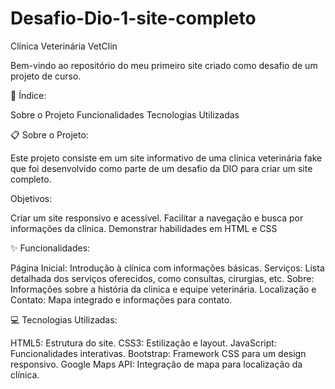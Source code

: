 # Desafio-Dio-1-site-completo
Clínica Veterinária VetClin

Bem-vindo ao repositório do meu primeiro site criado como desafio de um projeto de curso.

📝 Índice:

Sobre o Projeto
Funcionalidades
Tecnologias Utilizadas

📋 Sobre o Projeto:

Este projeto consiste em um site informativo de uma clinica veterinária fake que foi desenvolvido como parte de um desafio da DIO para criar um site completo.

Objetivos:

Criar um site responsivo e acessível.
Facilitar a navegação e busca por informações da clínica.
Demonstrar habilidades em HTML e CSS 

✨ Funcionalidades:

Página Inicial: Introdução à clínica com informações básicas.
Serviços: Lista detalhada dos serviços oferecidos, como consultas, cirurgias, etc.
Sobre: Informações sobre a história da clinica e equipe veterinária.
Localização e Contato: Mapa integrado e informações para contato.

💻 Tecnologias Utilizadas:

HTML5: Estrutura do site.
CSS3: Estilização e layout.
JavaScript: Funcionalidades interativas.
Bootstrap: Framework CSS para um design responsivo.
Google Maps API: Integração de mapa para localização da clínica.
